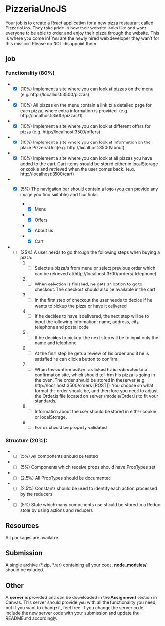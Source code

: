 # PizzeriaUnoJS
Your job is to create a React application for a new pizza restaurant called PizzerioUno. They take pride in how their website looks like and want everyone to be able to order and enjoy their pizza through the website. This is where you come in! You are the newly hired web developer they wan’t for this mission! Please do NOT disappoint them

## job

### Functionality (80%)

* - [x] (10%) Implement a site where you can look at pizzas on the menu (e.g. http://localhost:3500/pizzas)

* - [x] (10%) All pizzas on the menu contain a link to a detailed page for each pizza, where extra information is provided. (e.g. http://localhost:3500/pizzas/1)

* - [x] (10%) Implement a site where you can look at different offers for pizza (e.g. http://localhost:3500/offers)

* - [x] (10%) Implement a site where you can look at information on the place PizzeriaUno(e.g. http://localhost:3500/about)

* - [x] (10%) Implement a site where you can look at all pizzas you have added to the cart. Cart items should be stored either in localStorage or cookie and retrieved when the user comes back. (e.g. http://localhost:3500/cart)

* - [x] (5%) The navigation bar should contain a logo (you can provide any image you find suitable) and four links

    * - [x] Menu

    * - [x] Offers

    * - [x] About us

    * - [x] Cart

* - [ ] (25%) A user needs to go through the following steps when buying a pizza:
    1. - [ ] Selects a pizza/s from menu or select previous order which can be retrieved at(http://localhost:3500/orders/:telephone)
    1. - [ ] When selection is finished, he gets an option to go to checkout. The checkout should also be available in the cart
    1. - [ ] In the first step of checkout the user needs to decide if he wants to pickup the pizza or have it delivered
    1. - [ ] If he decides to have it delivered, the next step will be to input the following information: name, address, city, telephone and postal code 
    1. - [ ] If he decides to pickup, the next step will be to input only the name and telephone
    1. - [ ] At the final step he gets a review of his order and if he is satisfied he can click a button to confirm.
    1. - [ ] When the confirm button is clicked he is redirected to a confirmation site, which should tell him his pizza is going in the oven. The order should be stored in theserver (e.g. http://localhost:3500/orders [POST]). You choose on what format the order should be, and therefore you need to adjust the Order.js file located on server /models/Order.js to fit your standards. 
    1. - [ ] Information about the user should be stored in either cookie or localStorage. 
    1. - [ ] Forms should be properly validated

### Structure (20%): 
* - [ ] (5%) All components should be tested 
* - [ ] (5%) Components which receive props should have PropTypes set 
* - [ ] (2.5%) All PropTypes should be documented 
* - [ ] (2.5%) Constants should be used to identify each action processed by the reducers 
* - [ ] (5%) State which many components use should be stored in a Redux store by using actions and reducers

## Resources
All packages are available
## Submission
A single archive (*.zip, *.rar) containing all your code. **node_modules/** should be exluded.
## Other
A **server** is provided and can be downloaded in the **Assignment** section in Canvas. This server
should provide you with all the functionality you need, but if you want to change it, feel free. If you
change the server code, include the new server code with your submission and update the
README.md accordingly.

